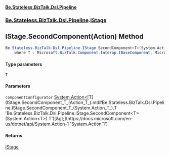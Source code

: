 #### [Be.Stateless.BizTalk.Dsl.Pipeline](README.md 'README')
### [Be.Stateless.BizTalk.Dsl.Pipeline](Be.Stateless.BizTalk.Dsl.Pipeline.md 'Be.Stateless.BizTalk.Dsl.Pipeline').[IStage](IStage.md 'Be.Stateless.BizTalk.Dsl.Pipeline.IStage')

## IStage.SecondComponent<T>(Action<T>) Method

```csharp
Be.Stateless.BizTalk.Dsl.Pipeline.IStage SecondComponent<T>(System.Action<T> componentConfigurator)
    where T : Microsoft.BizTalk.Component.Interop.IBaseComponent, Microsoft.BizTalk.Component.Interop.IPersistPropertyBag;
```
#### Type parameters

<a name='Be.Stateless.BizTalk.Dsl.Pipeline.IStage.SecondComponent_T_(System.Action_T_).T'></a>

`T`
#### Parameters

<a name='Be.Stateless.BizTalk.Dsl.Pipeline.IStage.SecondComponent_T_(System.Action_T_).componentConfigurator'></a>

`componentConfigurator` [System.Action&lt;](https://docs.microsoft.com/en-us/dotnet/api/System.Action-1 'System.Action`1')[T](IStage.SecondComponent_T_(Action_T_).md#Be.Stateless.BizTalk.Dsl.Pipeline.IStage.SecondComponent_T_(System.Action_T_).T 'Be.Stateless.BizTalk.Dsl.Pipeline.IStage.SecondComponent<T>(System.Action<T>).T')[&gt;](https://docs.microsoft.com/en-us/dotnet/api/System.Action-1 'System.Action`1')

#### Returns
[IStage](IStage.md 'Be.Stateless.BizTalk.Dsl.Pipeline.IStage')
